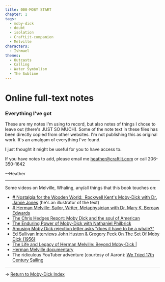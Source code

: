 ```yaml
---
title: 000-MOBY START
chapter: 1
tags:
  - moby-dick
  - doubt
  - isolation
  - CraftLit-companion
  - Melville
characters:
  - Ishmael
themes:
  - Outcasts
  - Calling
  - Water Symbolism
  - The Sublime
---
```

# Online full-text notes

### Everything I've got

These are my notes I'm using to record, but also notes of things I chose to leave out (there's JUST SO MUCH). Some of the note text in these files has been directly copied from other websites. I'm not publishing this as original work. It's an amalgam of everything I've found. 

I just thought it might be useful for you to have access to. 

If you have notes to add, please email me heather@craftlit.com or call 206-350-1642

--Heather 

---
Some videos on Melville, Whaling, any/all things that this book touches on:
- [# Nostalgia for the Wooden World:  Rockwell Kent's Moby-Dick with Dr. Jamie Jones](https://youtu.be/oHb7SwZIX8g?si=vfS-zb0DaxMeSnxs) (he's an illustrator of the text)
- [# Herman Melville: Sailor, Writer, Metaphysician with Dr. Mary K. Bercaw Edwards](https://youtu.be/xtW4lPAEV6w?si=Pm7mzUuI7dIzOU8c)
- [The Chris Hedges Report: Moby Dick and the soul of American](https://youtu.be/HEP86KPd0Cs?si=po8-w8pnoRaCN4CY)
- [The Enduring Power of Moby-Dick with Nathaniel Philbrick](https://www.youtube.com/watch?v=J7cPtUBo30E)
- [Amusing Moby Dick rejection letter asks "does it have to be a whale?"](https://www.youtube.com/watch?v=h3jxuurawzc)
- [Ed Sullivan Interviews John Huston & Gregory Peck On The Set Of  Moby Dick (1956)](https://www.youtube.com/watch?v=9yML9fNLWXM")
- [The Life and Legacy of Herman Melville: Beyond Moby-Dick |](https://www.youtube.com/watch?v=iZHqEjY9NeE)
- [Herman Melville documentary](https://www.youtube.com/watch?v=ywaRz68-owQ)
- The ridiculous YouTuber adventure (courtesy of Aaron): [We Tried 17th Century Sailing](https://www.youtube.com/watch?v=_IrJ8YHpSQ0&t=1s&pp=ygUWZm91ciB5b3V0dWJlcnMgc2FpbGluZw%3D%3D)

--- 

→ [Return to Moby-Dick Index](index-moby)
